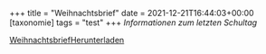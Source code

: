 +++
title = "Weihnachtsbrief"
date = 2021-12-21T16:44:03+00:00
[taxonomie]
tags = "test"
+++
*Informationen zum letzten Schultag*

[Weihnachtsbrief](https://volksschule-partenkirchen.de/wp-content/uploads/Weihnachtsbrief-2.pdf)[Herunterladen](https://volksschule-partenkirchen.de/wp-content/uploads/Weihnachtsbrief-2.pdf)


